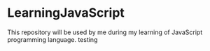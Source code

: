 # LearningJavaScript
This repository will be used by me during my learning of JavaScript programming language.
testing
